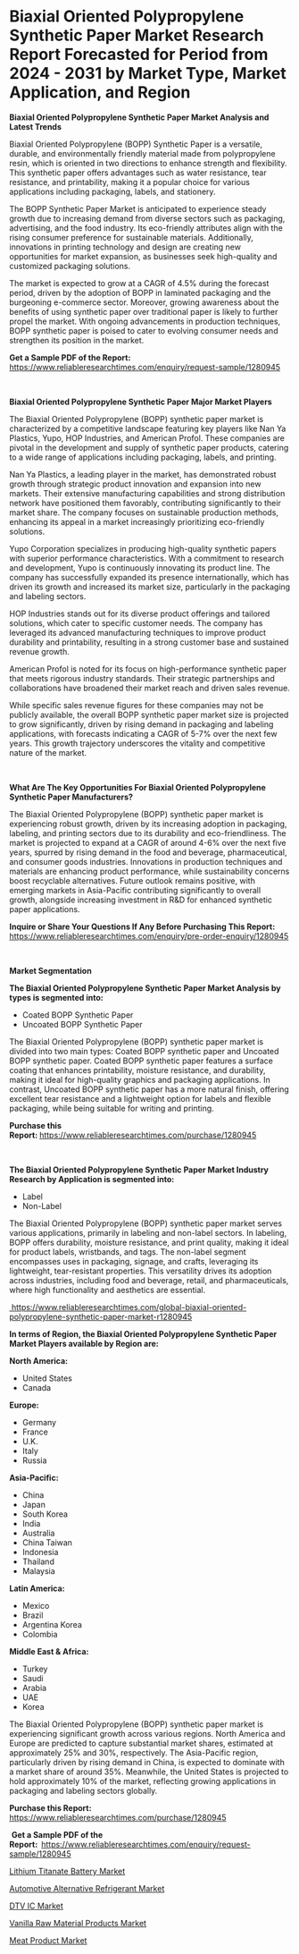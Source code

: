 <p><h1>Biaxial Oriented Polypropylene Synthetic Paper Market Research Report Forecasted for Period from 2024 -  2031 by Market Type, Market Application, and Region</h1></p><p><strong>Biaxial Oriented Polypropylene Synthetic Paper Market Analysis and Latest Trends</strong></p>
<p><p>Biaxial Oriented Polypropylene (BOPP) Synthetic Paper is a versatile, durable, and environmentally friendly material made from polypropylene resin, which is oriented in two directions to enhance strength and flexibility. This synthetic paper offers advantages such as water resistance, tear resistance, and printability, making it a popular choice for various applications including packaging, labels, and stationery.</p><p>The BOPP Synthetic Paper Market is anticipated to experience steady growth due to increasing demand from diverse sectors such as packaging, advertising, and the food industry. Its eco-friendly attributes align with the rising consumer preference for sustainable materials. Additionally, innovations in printing technology and design are creating new opportunities for market expansion, as businesses seek high-quality and customized packaging solutions.</p><p>The market is expected to grow at a CAGR of 4.5% during the forecast period, driven by the adoption of BOPP in laminated packaging and the burgeoning e-commerce sector. Moreover, growing awareness about the benefits of using synthetic paper over traditional paper is likely to further propel the market. With ongoing advancements in production techniques, BOPP synthetic paper is poised to cater to evolving consumer needs and strengthen its position in the market.</p></p>
<p><strong>Get a Sample PDF of the Report:&nbsp;</strong> <a href="https://www.reliableresearchtimes.com/enquiry/request-sample/1280945?utm_campaign=1266&utm_medium=2&utm_source=Github&utm_content=ia&utm_term=30092024&utm_id=biaxial-oriented-polypropylene-synthetic-paper">https://www.reliableresearchtimes.com/enquiry/request-sample/1280945</a></p>
<p>&nbsp;</p>
<p><strong>Biaxial Oriented Polypropylene Synthetic Paper Major Market Players</strong></p>
<p><p>The Biaxial Oriented Polypropylene (BOPP) synthetic paper market is characterized by a competitive landscape featuring key players like Nan Ya Plastics, Yupo, HOP Industries, and American Profol. These companies are pivotal in the development and supply of synthetic paper products, catering to a wide range of applications including packaging, labels, and printing.</p><p>Nan Ya Plastics, a leading player in the market, has demonstrated robust growth through strategic product innovation and expansion into new markets. Their extensive manufacturing capabilities and strong distribution network have positioned them favorably, contributing significantly to their market share. The company focuses on sustainable production methods, enhancing its appeal in a market increasingly prioritizing eco-friendly solutions.</p><p>Yupo Corporation specializes in producing high-quality synthetic papers with superior performance characteristics. With a commitment to research and development, Yupo is continuously innovating its product line. The company has successfully expanded its presence internationally, which has driven its growth and increased its market size, particularly in the packaging and labeling sectors.</p><p>HOP Industries stands out for its diverse product offerings and tailored solutions, which cater to specific customer needs. The company has leveraged its advanced manufacturing techniques to improve product durability and printability, resulting in a strong customer base and sustained revenue growth.</p><p>American Profol is noted for its focus on high-performance synthetic paper that meets rigorous industry standards. Their strategic partnerships and collaborations have broadened their market reach and driven sales revenue. </p><p>While specific sales revenue figures for these companies may not be publicly available, the overall BOPP synthetic paper market size is projected to grow significantly, driven by rising demand in packaging and labeling applications, with forecasts indicating a CAGR of 5-7% over the next few years. This growth trajectory underscores the vitality and competitive nature of the market.</p></p>
<p>&nbsp;</p>
<p><strong>What Are The Key Opportunities For Biaxial Oriented Polypropylene Synthetic Paper Manufacturers?</strong></p>
<p><p>The Biaxial Oriented Polypropylene (BOPP) synthetic paper market is experiencing robust growth, driven by its increasing adoption in packaging, labeling, and printing sectors due to its durability and eco-friendliness. The market is projected to expand at a CAGR of around 4-6% over the next five years, spurred by rising demand in the food and beverage, pharmaceutical, and consumer goods industries. Innovations in production techniques and materials are enhancing product performance, while sustainability concerns boost recyclable alternatives. Future outlook remains positive, with emerging markets in Asia-Pacific contributing significantly to overall growth, alongside increasing investment in R&D for enhanced synthetic paper applications.</p></p>
<p><strong>Inquire or Share Your Questions If Any Before Purchasing This Report:</strong> <a href="https://www.reliableresearchtimes.com/enquiry/pre-order-enquiry/1280945?utm_campaign=1266&utm_medium=2&utm_source=Github&utm_content=ia&utm_term=30092024&utm_id=biaxial-oriented-polypropylene-synthetic-paper">https://www.reliableresearchtimes.com/enquiry/pre-order-enquiry/1280945</a></p>
<p>&nbsp;</p>
<p><strong>Market Segmentation</strong></p>
<p><strong>The Biaxial Oriented Polypropylene Synthetic Paper Market Analysis by types is segmented into:</strong></p>
<p><ul><li>Coated BOPP Synthetic Paper</li><li>Uncoated BOPP Synthetic Paper</li></ul></p>
<p><p>The Biaxial Oriented Polypropylene (BOPP) synthetic paper market is divided into two main types: Coated BOPP synthetic paper and Uncoated BOPP synthetic paper. Coated BOPP synthetic paper features a surface coating that enhances printability, moisture resistance, and durability, making it ideal for high-quality graphics and packaging applications. In contrast, Uncoated BOPP synthetic paper has a more natural finish, offering excellent tear resistance and a lightweight option for labels and flexible packaging, while being suitable for writing and printing.</p></p>
<p><strong>Purchase this Report:&nbsp;</strong><a href="https://www.reliableresearchtimes.com/purchase/1280945?utm_campaign=1266&utm_medium=2&utm_source=Github&utm_content=ia&utm_term=30092024&utm_id=biaxial-oriented-polypropylene-synthetic-paper">https://www.reliableresearchtimes.com/purchase/1280945</a></p>
<p>&nbsp;</p>
<p><strong>The Biaxial Oriented Polypropylene Synthetic Paper Market Industry Research by Application is segmented into:</strong></p>
<p><ul><li>Label</li><li>Non-Label</li></ul></p>
<p><p>The Biaxial Oriented Polypropylene (BOPP) synthetic paper market serves various applications, primarily in labeling and non-label sectors. In labeling, BOPP offers durability, moisture resistance, and print quality, making it ideal for product labels, wristbands, and tags. The non-label segment encompasses uses in packaging, signage, and crafts, leveraging its lightweight, tear-resistant properties. This versatility drives its adoption across industries, including food and beverage, retail, and pharmaceuticals, where high functionality and aesthetics are essential.</p></p>
<p><a href="https://www.reliableresearchtimes.com/global-biaxial-oriented-polypropylene-synthetic-paper-market-r1280945?utm_campaign=1266&utm_medium=2&utm_source=Github&utm_content=ia&utm_term=30092024&utm_id=biaxial-oriented-polypropylene-synthetic-paper">&nbsp;https://www.reliableresearchtimes.com/global-biaxial-oriented-polypropylene-synthetic-paper-market-r1280945</a></p>
<p><strong>In terms of Region, the Biaxial Oriented Polypropylene Synthetic Paper Market Players available by Region are:</strong></p>
<p>
    <p> <strong> North America: </strong>
        <ul>
            <li>United States</li>
            <li>Canada</li>
        </ul>
        </p> 
    <p> <strong> Europe: </strong>
        <ul>
            <li>Germany</li>
            <li>France</li>
            <li>U.K.</li>
            <li>Italy</li>
            <li>Russia</li>
        </ul>
        </p> 
    <p> <strong> Asia-Pacific: </strong>
        <ul>
            <li>China</li>
            <li>Japan</li>
            <li>South Korea</li>
            <li>India</li>
            <li>Australia</li>
            <li>China Taiwan</li>
            <li>Indonesia</li>
            <li>Thailand</li>
            <li>Malaysia</li>
        </ul>
        </p> 
    <p> <strong> Latin America: </strong>
        <ul>
            <li>Mexico</li>
            <li>Brazil</li>
            <li>Argentina Korea</li>
            <li>Colombia</li>
        </ul>
        </p> 
    <p> <strong> Middle East & Africa: </strong>
        <ul>
            <li>Turkey</li>
            <li>Saudi</li>
            <li>Arabia</li>
            <li>UAE</li>
            <li>Korea</li>
        </ul>
    </p>
    </p>
<p><p>The Biaxial Oriented Polypropylene (BOPP) synthetic paper market is experiencing significant growth across various regions. North America and Europe are predicted to capture substantial market shares, estimated at approximately 25% and 30%, respectively. The Asia-Pacific region, particularly driven by rising demand in China, is expected to dominate with a market share of around 35%. Meanwhile, the United States is projected to hold approximately 10% of the market, reflecting growing applications in packaging and labeling sectors globally.</p></p>
<p><strong>Purchase this Report: </strong><a href="https://www.reliableresearchtimes.com/purchase/1280945?utm_campaign=1266&utm_medium=2&utm_source=Github&utm_content=ia&utm_term=30092024&utm_id=biaxial-oriented-polypropylene-synthetic-paper">https://www.reliableresearchtimes.com/purchase/1280945</a></p>
<p>&nbsp;<strong>Get a Sample PDF of the Report:&nbsp;&nbsp;</strong><a href="https://www.reliableresearchtimes.com/enquiry/request-sample/1280945?utm_campaign=1266&utm_medium=2&utm_source=Github&utm_content=ia&utm_term=30092024&utm_id=biaxial-oriented-polypropylene-synthetic-paper">https://www.reliableresearchtimes.com/enquiry/request-sample/1280945</a></p>
<p><strong></strong></p>
<p><p><a href="https://www.linkedin.com/pulse/lithium-titanate-battery-market-trends-detailed-study-its-segmentation-oly2f?utm_campaign=1266&utm_medium=2&utm_source=Github&utm_content=ia&utm_term=30092024&utm_id=biaxial-oriented-polypropylene-synthetic-paper">Lithium Titanate Battery Market</a></p><p><a href="https://issuu.com/reportprime-2/docs/automotive-alternative-refrigerant-_c2469b737ba787?utm_campaign=1266&utm_medium=2&utm_source=Github&utm_content=ia&utm_term=30092024&utm_id=biaxial-oriented-polypropylene-synthetic-paper">Automotive Alternative Refrigerant Market</a></p><p><a href="https://www.linkedin.com/pulse/dtv-ic-market-size-growth-trends-industry-analysis-type-gznye?utm_campaign=1266&utm_medium=2&utm_source=Github&utm_content=ia&utm_term=30092024&utm_id=biaxial-oriented-polypropylene-synthetic-paper">DTV IC Market</a></p><p><a href="https://issuu.com/reportprime-2/docs/vanilla-raw-material-products-marke_d7bca96b247d3c?utm_campaign=1266&utm_medium=2&utm_source=Github&utm_content=ia&utm_term=30092024&utm_id=biaxial-oriented-polypropylene-synthetic-paper">Vanilla Raw Material Products Market</a></p><p><a href="https://www.linkedin.com/pulse/emerging-meat-product-market-opportunities-analysis-investors-g0lyc?utm_campaign=1266&utm_medium=2&utm_source=Github&utm_content=ia&utm_term=30092024&utm_id=biaxial-oriented-polypropylene-synthetic-paper">Meat Product Market</a></p></p>